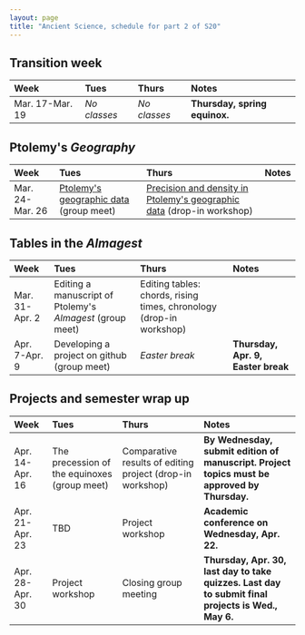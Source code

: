 ```yaml
---
layout: page
title: "Ancient Science, schedule for part 2 of S20"
---
```


## Transition week

| Week | Tues | Thurs     |     Notes  |
| :------------- |:------------- | :------------- |:------------- |
|Mar. 17-Mar. 19 | *No classes* | *No classes* | **Thursday, spring equinox.**  |


## Ptolemy's *Geography*

| Week | Tues | Thurs     |     Notes  |
| :------------- |:------------- | :------------- |:------------- |
|Mar. 24-Mar. 26 | [Ptolemy's  geographic data](../assignments/regroup/) (group meet) | [Precision and density in Ptolemy's geographic data](../assignments/precision-density/) (drop-in workshop) |   |


## Tables in the *Almagest*

| Week | Tues | Thurs     |     Notes  |
| :------------- |:------------- | :------------- |:------------- |
|Mar. 31-Apr. 2 | Editing a manuscript of Ptolemy's *Almagest* (group meet) | Editing tables: chords, rising times, chronology (drop-in workshop) |   |
|Apr. 7-Apr. 9 | Developing a project on github (group meet) | *Easter break* | **Thursday, Apr. 9, Easter break**  |


## Projects and semester wrap up

| Week | Tues | Thurs     |     Notes  |
| :------------- |:------------- | :------------- |:------------- |
|Apr. 14-Apr. 16 | The precession of the equinoxes (group meet) | Comparative results of editing project (drop-in workshop) | **By Wednesday, submit edition of manuscript.** **Project topics must be approved by Thursday.**  |
|Apr. 21-Apr. 23 | TBD | Project workshop | **Academic conference on Wednesday, Apr. 22.**  |
|Apr. 28-Apr. 30 | Project workshop | Closing group meeting | **Thursday, Apr. 30, last day to take quizzes.** **Last day to submit final projects is Wed., May 6.**  |

